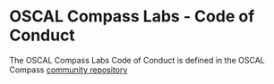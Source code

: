 # OSCAL Compass Labs - Code of Conduct

The OSCAL Compass Labs Code of Conduct is defined in the OSCAL Compass [community repository](https://github.com/oscal-compass/community/blob/main/CODE_OF_CONDUCT.md)
